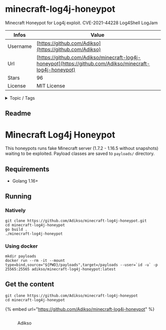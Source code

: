 # minecraft-log4j-honeypot

Minecraft Honeypot for Log4j exploit. CVE-2021-44228 Log4Shell LogJam

| Infos    | Value                                                              |
| -------- | -------------------------------------------------------------------|
| Username | [https://github.com/Adikso](https://github.com/Adikso) |
| Url      | [https://github.com/Adikso/minecraft-log4j-honeypot](https://github.com/Adikso/minecraft-log4j-honeypot)                                               |
| Stars    | 96                                                          |
| License  | MIT License                                                        |

<details>

<summary>Topic / Tags</summary>

* cve* exploit* log4j* minecraft

</details>

## Readme

# Minecraft Log4j Honeypot

This honeypots runs fake Minecraft server (1.7.2 - 1.16.5 without snapshots) waiting to be exploited. Payload classes are saved to `payloads/` directory.

## Requirements
- Golang 1.16+

## Running

### Natively
```
git clone https://github.com/Adikso/minecraft-log4j-honeypot.git
cd minecraft-log4j-honeypot
go build .
./minecraft-log4j-honeypot
```

### Using docker
```
mkdir payloads
docker run --rm -it --mount type=bind,source="${PWD}/payloads",target=/payloads --user=`id -u` -p 25565:25565 adikso/minecraft-log4j-honeypot:latest
```



## Get the content

```
git clone https://github.com/Adikso/minecraft-log4j-honeypot
cd minecraft-log4j-honeypot
```

{% embed url="https://github.com/Adikso/minecraft-log4j-honeypot" %}

<figure><img src="https://avatars.githubusercontent.com/u/1407751?v=4" alt=""><figcaption><p>Adikso</p></figcaption></figure>

